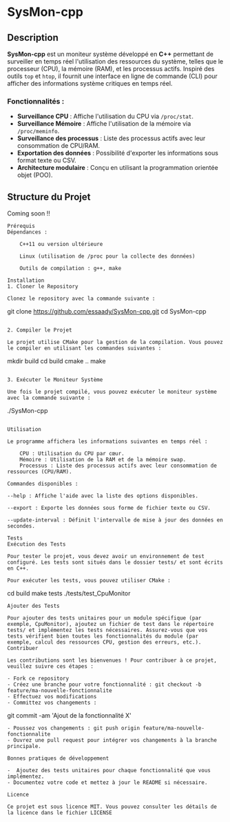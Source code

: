 # SysMon-cpp

## Description

**SysMon-cpp** est un moniteur système développé en **C++** permettant de surveiller en temps réel l'utilisation des ressources du système, telles que le processeur (CPU), la mémoire (RAM), et les processus actifs. Inspiré des outils `top` et `htop`, il fournit une interface en ligne de commande (CLI) pour afficher des informations système critiques en temps réel.

### Fonctionnalités :
- **Surveillance CPU** : Affiche l'utilisation du CPU via `/proc/stat`.
- **Surveillance Mémoire** : Affiche l'utilisation de la mémoire via `/proc/meminfo`.
- **Surveillance des processus** : Liste des processus actifs avec leur consommation de CPU/RAM.
- **Exportation des données** : Possibilité d'exporter les informations sous format texte ou CSV.
- **Architecture modulaire** : Conçu en utilisant la programmation orientée objet (POO).

## Structure du Projet
Coming soon !!

```
Prérequis
Dépendances :

    C++11 ou version ultérieure

    Linux (utilisation de /proc pour la collecte des données)

    Outils de compilation : g++, make

Installation
1. Cloner le Repository

Clonez le repository avec la commande suivante :

```
git clone https://github.com/essaady/SysMon-cpp.git
cd SysMon-cpp
```

2. Compiler le Projet

Le projet utilise CMake pour la gestion de la compilation. Vous pouvez le compiler en utilisant les commandes suivantes :
```
mkdir build
cd build
cmake ..
make
```

3. Exécuter le Moniteur Système

Une fois le projet compilé, vous pouvez exécuter le moniteur système avec la commande suivante :

```
./SysMon-cpp
```

Utilisation

Le programme affichera les informations suivantes en temps réel :

    CPU : Utilisation du CPU par cœur.
    Mémoire : Utilisation de la RAM et de la mémoire swap.
    Processus : Liste des processus actifs avec leur consommation de ressources (CPU/RAM).

Commandes disponibles :
```
    --help : Affiche l'aide avec la liste des options disponibles.

    --export : Exporte les données sous forme de fichier texte ou CSV.

    --update-interval : Définit l'intervalle de mise à jour des données en secondes.
```
Tests
Exécution des Tests

Pour tester le projet, vous devez avoir un environnement de test configuré. Les tests sont situés dans le dossier tests/ et sont écrits en C++.

Pour exécuter les tests, vous pouvez utiliser CMake :

```
cd build
make tests
./tests/test_CpuMonitor
```
Ajouter des Tests

Pour ajouter des tests unitaires pour un module spécifique (par exemple, CpuMonitor), ajoutez un fichier de test dans le répertoire tests/ et implémentez les tests nécessaires. Assurez-vous que vos tests vérifient bien toutes les fonctionnalités du module (par exemple, calcul des ressources CPU, gestion des erreurs, etc.).
Contribuer

Les contributions sont les bienvenues ! Pour contribuer à ce projet, veuillez suivre ces étapes :

- Fork ce repository
- Créez une branche pour votre fonctionnalité : git checkout -b feature/ma-nouvelle-fonctionnalite
- Effectuez vos modifications
- Committez vos changements : 
```
git commit -am 'Ajout de la fonctionnalité X'
```
- Poussez vos changements : git push origin feature/ma-nouvelle-fonctionnalite
- Ouvrez une pull request pour intégrer vos changements à la branche principale.

Bonnes pratiques de développement

-  Ajoutez des tests unitaires pour chaque fonctionnalité que vous implémentez.
- Documentez votre code et mettez à jour le README si nécessaire.

Licence

Ce projet est sous licence MIT. Vous pouvez consulter les détails de la licence dans le fichier LICENSE
